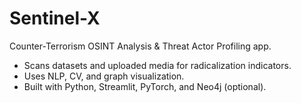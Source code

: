 # Sentinel-X

Counter-Terrorism OSINT Analysis & Threat Actor Profiling app.
- Scans datasets and uploaded media for radicalization indicators.
- Uses NLP, CV, and graph visualization.
- Built with Python, Streamlit, PyTorch, and Neo4j (optional).
